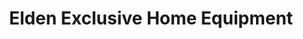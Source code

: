 ---
title: "Elden Exclusive Home Equipment"
url: /martinez/elden-exclusive-home-equipment/
shop: menaje del hogar
---